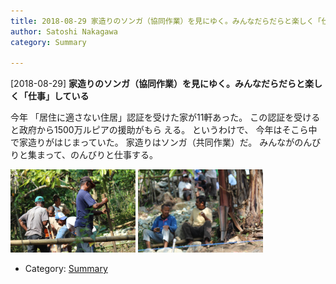 ```yaml
---
title: 2018-08-29 家造りのソンガ（協同作業）を見にゆく。みんなだらだらと楽しく「仕事」している
author: Satoshi Nakagawa
category: Summary

---
```


[2018-08-29] **家造りのソンガ（協同作業）を見にゆく。みんなだらだらと楽しく「仕事」している** 

 今年
「居住に適さない住居」認証を受けた家が11軒あった。
この認証を受けると政府から1500万ルピアの援助がもら
える。
というわけで、
今年はそこら中で家造りがはじまっていた。
家造りはソンガ（共同作業）だ。
みんながのんびりと集まって、のんびりと仕事する。

<a href="/pict/2018-08-30-songga-1.jpg"><img src="/pict/2018-08-30-songga-1.jpg" alt="Songga" width="200"/></a>
<a href="/pict/2018-08-30-songga-2.jpg"><img src="/pict/2018-08-30-songga-2.jpg" alt="Songga" width="200"/></a>

- Category: [Summary](https://merapano.github.io/categories.html#Summary)


